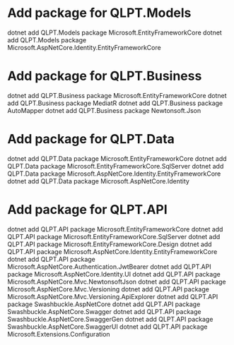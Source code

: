 # Add package for QLPT.Models
dotnet add QLPT.Models package Microsoft.EntityFrameworkCore
dotnet add QLPT.Models package Microsoft.AspNetCore.Identity.EntityFrameworkCore

# Add package for QLPT.Business
dotnet add QLPT.Business package Microsoft.EntityFrameworkCore
dotnet add QLPT.Business package MediatR
dotnet add QLPT.Business package AutoMapper
dotnet add QLPT.Business package Newtonsoft.Json

# Add package for QLPT.Data
dotnet add QLPT.Data package Microsoft.EntityFrameworkCore
dotnet add QLPT.Data package Microsoft.EntityFrameworkCore.SqlServer
dotnet add QLPT.Data package Microsoft.AspNetCore.Identity.EntityFrameworkCore
dotnet add QLPT.Data package Microsoft.AspNetCore.Identity

# Add package for QLPT.API
dotnet add QLPT.API package Microsoft.EntityFrameworkCore
dotnet add QLPT.API package Microsoft.EntityFrameworkCore.SqlServer
dotnet add QLPT.API package Microsoft.EntityFrameworkCore.Design
dotnet add QLPT.API package Microsoft.AspNetCore.Identity.EntityFrameworkCore
dotnet add QLPT.API package Microsoft.AspNetCore.Authentication.JwtBearer
dotnet add QLPT.API package Microsoft.AspNetCore.Identity.UI
dotnet add QLPT.API package Microsoft.AspNetCore.Mvc.NewtonsoftJson
dotnet add QLPT.API package Microsoft.AspNetCore.Mvc.Versioning
dotnet add QLPT.API package Microsoft.AspNetCore.Mvc.Versioning.ApiExplorer
dotnet add QLPT.API package Swashbuckle.AspNetCore
dotnet add QLPT.API package Swashbuckle.AspNetCore.Swagger
dotnet add QLPT.API package Swashbuckle.AspNetCore.SwaggerGen
dotnet add QLPT.API package Swashbuckle.AspNetCore.SwaggerUI
dotnet add QLPT.API package Microsoft.Extensions.Configuration
